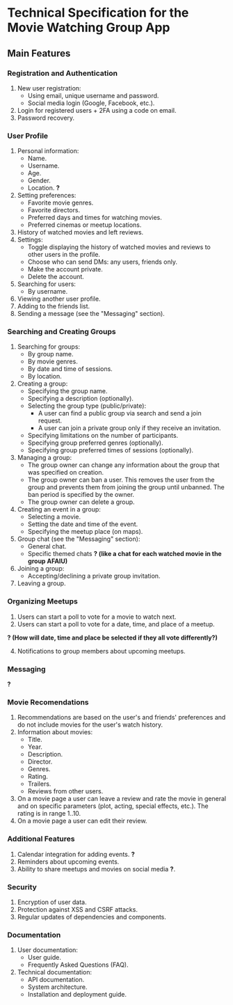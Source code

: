 # Technical Specification for the Movie Watching Group App

## Main Features

### Registration and Authentication
1. New user registration:
   - Using email, unique username and password.
   - Social media login (Google, Facebook, etc.).
3. Login for registered users + 2FA using a code on email.
4. Password recovery.

### User Profile
1. Personal information:
   - Name.
   - Username.
   - Age.
   - Gender.
   - Location. **?**
2. Setting preferences:
   - Favorite movie genres.
   - Favorite directors.
   - Preferred days and times for watching movies.
   - Preferred cinemas or meetup locations.
3. History of watched movies and left reviews.
4. Settings:
   - Toggle displaying the history of watched movies and reviews to other users in the profile.
   - Choose who can send DMs: any users, friends only.
   - Make the account private.
   - Delete the account.
5. Searching for users:
   - By username.
6. Viewing another user profile.
7. Adding to the friends list.
8. Sending a message (see the "Messaging" section).

### Searching and Creating Groups
1. Searching for groups:
   - By group name.
   - By movie genres.
   - By date and time of sessions.
   - By location.
3. Creating a group:
   - Specifying the group name.
   - Specifying a description (optionally).
   - Selecting the group type (public/private):
        - A user can find a public group via search and send a join request.
        - A user can join a private group only if they receive an invitation. 
   - Specifying limitations on the number of participants.
   - Specifying group preferred genres (optionally).
   - Specifying group preferred times of sessions (optionally).
4. Managing a group:
   - The group owner can change any information about the group that was specified on creation.
   - The group owner can ban a user. This removes the user from the group and prevents them from joining the group until unbanned. The ban period is specified by the owner.
   - The group owner can delete a group.
4. Creating an event in a group:
   - Selecting a movie.
   - Setting the date and time of the event.
   - Specifying the meetup place (on maps).
5. Group chat (see the "Messaging" section):
   - General chat.
   - Specific themed chats **? (like a chat for each watched movie in the group AFAIU)**
6. Joining a group:
   - Accepting/declining a private group invitation.
7. Leaving a group.
     
### Organizing Meetups
1. Users can start a poll to vote for a movie to watch next.
2. Users can start a poll to vote for a date, time, and place of a meetup.
   
**? (How will date, time and place be selected if they all vote differently?)** 

4. Notifications to group members about upcoming meetups.

### Messaging
**?**

### Movie Recomendations
1. Recommendations are based on the user's and friends' preferences and do not include movies for the user's watch history. 
2. Information about movies:
   - Title.
   - Year.
   - Description.
   - Director.
   - Genres.
   - Rating.
   - Trailers.
   - Reviews from other users.
3. On a movie page a user can leave a review and rate the movie in general and on specific parameters (plot, acting, special effects, etc.). The rating is in range 1..10.
4. On a movie page a user can edit their review. 


### Additional Features
1. Calendar integration for adding events. **?**
2. Reminders about upcoming events.
3. Ability to share meetups and movies on social media **?**.

### Security
1. Encryption of user data.
2. Protection against XSS and CSRF attacks.
3. Regular updates of dependencies and components.

### Documentation
1. User documentation:
   - User guide.
   - Frequently Asked Questions (FAQ).
2. Technical documentation:
   - API documentation.
   - System architecture.
   - Installation and deployment guide.

